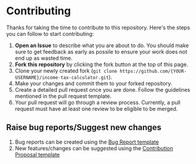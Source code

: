 # Contributing

Thanks for taking the time to contribute to this repository. Here's the steps you can follow to start contributing:

1. **Open an Issue** to describe what you are about to do. You should make sure to get feedback as early as possile to ensure your work does not end up as wasted time.
2. **Fork this repository** by clicking the fork button at the top of this page.
3. Clone your newly created fork (`git clone https://github.com/{YOUR-USERNAME}/income-tax-calculator.git`).
4. Make your changes and commit them to your forked repository.
5. Create a detailed pull request once you are done. Follow the guidelines mentioned in the pull request template.
6. Your pull request will go through a review process. Currently, a pull request must have at least one review to be eligible to be merged.

## Raise bug reports/Suggest new changes

1. Bug reports can be created using the [Bug Report template](https://github.com/drishit96/income-tax-calculator/issues/new?template=bug_report.md)
2. New features/changes can be suggested using the [Contribution Proposal template](https://github.com/drishit96/income-tax-calculator/issues/new?template=contribution-proposal.md)